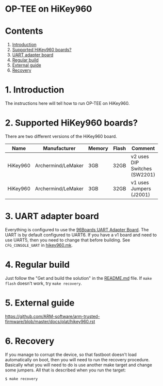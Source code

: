 # OP-TEE on HiKey960

# Contents
1. [Introduction](#1-introduction)
2. [Supported HiKey960 boards?](#2-supported-hikey960-boards)
3. [UART adapter board](#3-uart-adapter-board)
4. [Regular build](#4-regular-build)
5. [External guide](#5-external-guide)
6. [Recovery](#6-recovery)

# 1. Introduction
The instructions here will tell how to run OP-TEE on HiKey960.

# 2. Supported HiKey960 boards?
There are two different versions of the HiKey960 board.

| Name | Manufacturer | Memory | Flash | Comment |
|------|--------------|--------|-------|---------|
| HiKey960 | Archermind/LeMaker | 3GB | 32GB | v2 uses DIP Switches (SW2201) |
| HiKey960 | Archermind/LeMaker | 3GB | 32GB | v1 uses Jumpers (J2001) |

# 3. UART adapter board
Everything is configured to use the [96Boards UART Adapter Board]. The UART is
by default configured to UART6. If you have a v1 board and need to use UART5,
then you need to change that before building. See `CFG_CONSOLE_UART` in
[hikey960.mk].

# 4. Regular build
Just follow the "Get and build the solution" in the [README.md] file. If
`make flash` doesn't work, try `make recovery`.

# 5. External guide
https://github.com/ARM-software/arm-trusted-firmware/blob/master/docs/plat/hikey960.rst

# 6. Recovery
If you manage to corrupt the device, so that fastboot doesn't load automatically
on boot, then you will need to run the recovery procedure. Basically what you
will need to do is use another make target and change some jumpers. All that is
described when you run the target:
```bash
$ make recovery
```

[README.md]: ../README.md
[hikey960.mk]: https://github.com/OP-TEE/build/blob/master/hikey960.mk
[96Boards UART Adapter Board]: http://www.96boards.org/product/uarts
